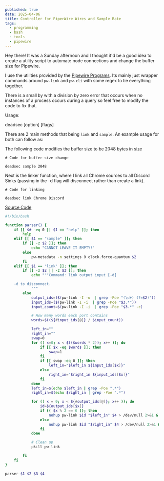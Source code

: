 ```yaml
---
published: true
date: 2025-04-06
title: Controller for PiperWire Wires and Sample Rate
tags:
  - programming
  - bash
  - tools
  - pipewire
---
```

Hey there! It was a Sunday afternoon and I thought it'd be a good idea to create a utility script to automate node connections and change the buffer size for Pipewire.

I use the utilities provided by the [Pipewire Programs](https://docs.pipewire.org/page_programs.html). Its mainly just wrapper commands around `pw-link` and `pw-cli` with some regex to tie everything together.

There is a small by with a division by zero error that occurs when no instances of a process occurs during a query so feel free to modify the code to fix that.

Usage:

deadsec \[option\] \[flags\]

There are 2 main methods that being `link` and `sample`. An example usage for both can follow as:

The following code modifies the buffer size to be 2048 bytes in size

```
# Code for buffer size change

deadsec sample 2048
```

Next is the linker function, where I link all Chrome sources to all Discord Sinks (passing in the -d flag will disconnect rather than create a link).

```
# Code for linking

deadsec link Chrome Discord
```

[Source Code](https://gist.github.com/NeoSahadeo/6febda30e303e994f718d344f7a55bfb)

```bash
#!/bin/bash

function parser() {
	if [[ $# -eq 0 || $1 == "help" ]]; then
		help
	elif [[ $1 == "sample" ]]; then
		if [[ -z $2 ]]; then
			echo "CANNOT LEAVE IT EMPTY!"
		else
			pw-metadata -n settings 0 clock.force-quantum $2
		fi
	elif [[ $1 == "link" ]]; then
		if [[ -z $2 || -z $3 ]]; then
			echo """Command: link output input [-d]

	-d to disconnect.
			"""
		else
			output_ids=($(pw-link -I -o  | grep -Poe "(\d+) (?=$2)"))
			input_ids=($(pw-link -I -i  | grep -Poe "$3.*"))
			input_count=$(pw-link -I -i  | grep -Poe "$3.*" -c)

			# How many words each port contains
			words=$((${#input_ids[@]} / $input_count))

			left_in=""
			right_in=""
			swap=0
			for (( x=0; x < $(($words * 2)); x++ )); do
				if [[ $x -eq $words ]]; then
					swap=1
				fi
				if [[ swap -eq 0 ]]; then
					left_in="$left_in ${input_ids[$x]}"
				else
					right_in="$right_in ${input_ids[$x]}"
				fi
			done
			left_in=$(echo $left_in | grep -Poe ".*")
			right_in=$(echo $right_in | grep -Poe ".*")

			for (( x = 0; x < ${#output_ids[@]}; x++ )); do
				id=${output_ids[$x]}
				if (( $x % 2 == 0 )); then
					nohup pw-link $id "$left_in" $4 > /dev/null 2>&1 &
				else
					nohup pw-link $id "$right_in" $4 > /dev/null 2>&1 &
				fi
			done

			# Clean up
			pkill pw-link

		fi
	fi
}

parser $1 $2 $3 $4
```
